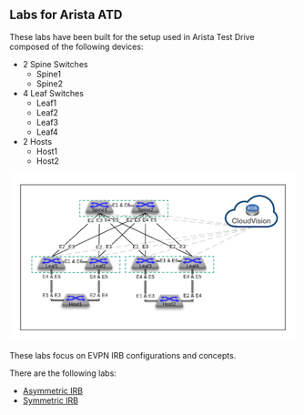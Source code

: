 Labs for Arista ATD
-------------------

These labs have been built for the setup used in Arista Test Drive composed of the following devices:
- 2 Spine Switches
    - Spine1
    - Spine2
- 4 Leaf Switches
    - Leaf1
    - Leaf2
    - Leaf3
    - Leaf4
- 2 Hosts
    - Host1
    - Host2

![Lab Diagram](diagram.jpg)

These labs focus on EVPN IRB configurations and concepts.

There are the following labs:
- [Asymmetric IRB](Asymmetric-IRB)
- [Symmetric IRB](Symmetric-IRB)